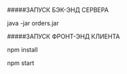 #####ЗАПУСК БЭК-ЭНД СЕРВЕРА

java -jar orders.jar


#####ЗАПУСК ФРОНТ-ЭНД КЛИЕНТА

npm install 

npm start
